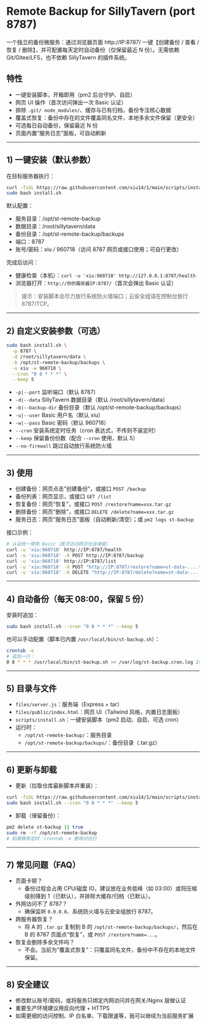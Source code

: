 # Remote Backup for SillyTavern (port 8787)

一个独立的备份微服务：通过浏览器页面 http://IP:8787/ 一键【创建备份 / 查看 / 恢复 / 删除】，并可配置每天定时自动备份（仅保留最近 N 份）。无需依赖 Git/Gitee/LFS，也不依赖 SillyTavern 的插件系统。

## 特性
- 一键安装脚本，开箱即用（pm2 后台守护、自启）
- 网页 UI 操作（首次访问弹出一次 Basic 认证）
- 排除 `.git/ node_modules/`、缓存与已有归档，备份专注核心数据
- 覆盖式恢复：备份中存在的文件覆盖同名文件，本地多余文件保留（更安全）
- 可选每日自动备份，保留最近 N 份
- 页面内置“服务日志”面板，可自动刷新

---

## 1) 一键安装（默认参数）
在目标服务器执行：
```bash
curl -fsSL https://raw.githubusercontent.com/xiu14/1/main/scripts/install.sh -o install.sh
sudo bash install.sh
```
默认配置：
- 服务目录：/opt/st-remote-backup
- 数据目录：/root/sillytavern/data
- 备份目录：/opt/st-remote-backup/backups
- 端口：8787
- 账号/密码：xiu / 960718（访问 8787 网页或接口使用；可自行更改）

完成后访问：
- 健康检查（本机）：`curl -u 'xiu:960718' http://127.0.0.1:8787/health`
- 浏览器打开：`http://你的服务器IP:8787/`（首次会弹出 Basic 认证）

> 提示：安装脚本会尽力放行系统防火墙端口；云安全组请在控制台放行 8787/TCP。

---

## 2) 自定义安装参数（可选）
```bash
sudo bash install.sh \
  -p 8787 \
  -d /root/sillytavern/data \
  -b /opt/st-remote-backup/backups \
  -u xiu -w 960718 \
  --cron "0 8 * * *" \
  --keep 5
```
- `-p|--port` 监听端口（默认 8787）
- `-d|--data` SillyTavern 数据目录（默认 /root/sillytavern/data）
- `-b|--backup-dir` 备份目录（默认 /opt/st-remote-backup/backups）
- `-u|--user` Basic 用户名（默认 xiu）
- `-w|--pass` Basic 密码（默认 960718）
- `--cron` 安装系统定时任务（cron 表达式，不传则不装定时）
- `--keep` 保留备份份数（配合 `--cron` 使用，默认 5）
- `--no-firewall` 跳过自动放行系统防火墙

---

## 3) 使用
- 创建备份：网页点击“创建备份”，或接口 `POST /backup`
- 备份列表：网页显示，或接口 `GET /list`
- 恢复备份：网页“恢复”，或接口 `POST /restore?name=xxx.tar.gz`
- 删除备份：网页“删除”，或接口 `DELETE /delete?name=xxx.tar.gz`
- 服务日志：网页“服务日志”面板（自动刷新/清空）；或 `pm2 logs st-backup`

接口示例：
```bash
# 认证统一使用 Basic（首次访问网页也会弹窗）
curl -u 'xiu:960718' http://IP:8787/health
curl -u 'xiu:960718' -X POST http://IP:8787/backup
curl -u 'xiu:960718' http://IP:8787/list
curl -u 'xiu:960718' -X POST "http://IP:8787/restore?name=st-data-....tar.gz"
curl -u 'xiu:960718' -X DELETE "http://IP:8787/delete?name=st-data-....tar.gz"
```

---

## 4) 自动备份（每天 08:00，保留 5 份）
安装时追加：
```bash
sudo bash install.sh --cron "0 8 * * *" --keep 5
```
也可以手动配置（脚本已内置 `/usr/local/bin/st-backup.sh`）：
```bash
crontab -e
# 追加一行：
0 8 * * * /usr/local/bin/st-backup.sh >> /var/log/st-backup.cron.log 2>&1
```

---

## 5) 目录与文件
- `files/server.js`：服务端（Express + tar）
- `files/public/index.html`：网页 UI（Tailwind 风格，内置日志面板）
- `scripts/install.sh`：一键安装脚本（pm2 启动、自启、可选 cron）
- 运行时：
  - `/opt/st-remote-backup/`：服务目录
  - `/opt/st-remote-backup/backups/`：备份目录（.tar.gz）

---

## 6) 更新与卸载
- 更新（拉取仓库最新脚本并重装）：
```bash
curl -fsSL https://raw.githubusercontent.com/xiu14/1/main/scripts/install.sh -o install.sh
sudo bash install.sh --cron "0 8 * * *" --keep 5
```
- 卸载（保留备份）：
```bash
pm2 delete st-backup || true
sudo rm -rf /opt/st-remote-backup
# 如需移除定时：crontab -e 删除对应行
```

---

## 7) 常见问题（FAQ）
- 页面卡顿？
  - 备份过程会占用 CPU/磁盘 IO，建议放在业务低峰（如 03:00）或将压缩级别降到 1（已默认），并排除大缓存/归档（已默认）。
- 外网访问不了 8787？
  - 确保监听 `0.0.0.0`、系统防火墙与云安全组放行 8787。
- 跨服务器恢复？
  - 将 A 的 `.tar.gz` 复制到 B 的 `/opt/st-remote-backup/backups/`，然后在 B 的 8787 页面点“恢复”，或 `POST /restore?name=...`。
- 恢复会删除多余文件吗？
  - 不会。当前为“覆盖式恢复”：只覆盖同名文件，备份中不存在的本地文件保留。

---

## 8) 安全建议
- 修改默认账号/密码，或将服务只绑定内网访问并在网关/Nginx 层做认证
- 重要生产环境建议用反向代理 + HTTPS
- 如需更细的访问控制、IP 白名单、下载限速等，我可以继续为当前服务扩展

